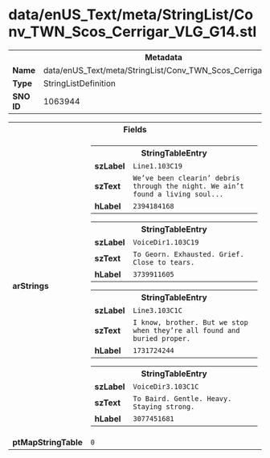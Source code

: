 <h1>data/enUS_Text/meta/StringList/Conv_TWN_Scos_Cerrigar_VLG_G14.stl</h1><table><tr><th colspan="100%">Metadata</th></tr><tr><td><b>Name</b></td><td>data/enUS_Text/meta/StringList/Conv_TWN_Scos_Cerrigar_VLG_G14.stl</td></tr><tr><td><b>Type</b></td><td>StringListDefinition</td></tr><tr><td><b>SNO ID</b></td><td>1063944</td></tr></table>

<table><tr><th colspan="100%">Fields</th></tr><tr><td><b>arStrings</b></td><td><table><tr><th colspan="100%">StringTableEntry</th></tr><tr><td><b>szLabel</b></td><td><code>Line1.103C19</code></td></tr><tr><td><b>szText</b></td><td><code>We’ve been clearin’ debris through the night. We ain’t found a living soul...</code></td></tr><tr><td><b>hLabel</b></td><td><code>2394184168</code></td></tr></table>


<table><tr><th colspan="100%">StringTableEntry</th></tr><tr><td><b>szLabel</b></td><td><code>VoiceDir1.103C19</code></td></tr><tr><td><b>szText</b></td><td><code>To Georn. Exhausted. Grief. Close to tears.</code></td></tr><tr><td><b>hLabel</b></td><td><code>3739911605</code></td></tr></table>


<table><tr><th colspan="100%">StringTableEntry</th></tr><tr><td><b>szLabel</b></td><td><code>Line3.103C1C</code></td></tr><tr><td><b>szText</b></td><td><code>I know, brother. But we stop when they’re all found and buried proper.</code></td></tr><tr><td><b>hLabel</b></td><td><code>1731724244</code></td></tr></table>


<table><tr><th colspan="100%">StringTableEntry</th></tr><tr><td><b>szLabel</b></td><td><code>VoiceDir3.103C1C</code></td></tr><tr><td><b>szText</b></td><td><code>To Baird. Gentle. Heavy. Staying strong.</code></td></tr><tr><td><b>hLabel</b></td><td><code>3077451681</code></td></tr></table>


</td></tr><tr><td><b>ptMapStringTable</b></td><td><code>0</code></td></tr></table>


